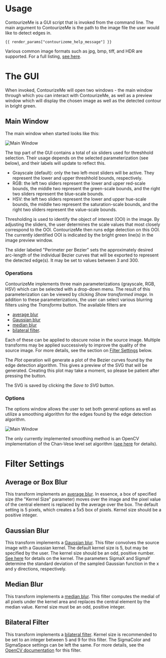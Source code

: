 # Usage

ContourizeMe is a GUI script that is invoked from the command line. The main argument to ContourizeMe is the path to the image file the user would like to detect edges in.  

```
{{ render_params["contourizeme_help_message"] }}
```

Various common image formats such as jpg, bmp, tiff, and HDR are supported. For a full listing, [see here](https://docs.opencv.org/4.1.2/d4/da8/group__imgcodecs.html#ga288b8b3da0892bd651fce07b3bbd3a56).

# The GUI

When invoked, ContourizeMe will open two windows - the main window through which you can interact with ContourizeMe, as well as a preview window which will display the chosen image as well as the detected contour in bright green.

## Main Window
The main window when started looks like this:

![Main Window](img/ct_Main_alt.png)

The top part of the GUI contains a total of six sliders used for threshhold selection. Their usage depends on the selected parameterization (see below), and their labels will update to reflect this.

- Grayscale (default): only the two left-most sliders will be active. They represent the lower and upper threshhold bounds, respectively.
- RGB: the left two sliders represent the lower and upper red-scale bounds, the middle two represent the green-scale bounds, and the right two sliders represent the blue-scale bounds.
- HSV: the left two sliders represent the lower and upper hue-scale bounds, the middle two represent the saturation-scale bounds, and the right two sliders represent the value-scale bounds.

Thresholding is used to identify the object of interest (OOI) in the image. By adjusting the sliders, the user determines the scale values that most closely correspond to the OOI. ContourizeMe then runs edge detection on this OOI. The currently identified OOI is indicated by the bright green line(s) in the image preview window.

The slider labeled "Perimeter per Bezier" sets the approximately desired arc-length of the individual Bezier curves that will be exported to represent the detected edge(s). It may be set to values between 3 and 300.

### Operations

ContourizeMe implements three main parameterizations (grayscale, RGB, HSV) which can be selected with a drop-down menu. The result of this parameterization can be viewed by clicking *Show transformed image*. In addition to these parameterizations, the user can select various blurring filters using the *Transforms* button. The available filters are 

- [average blur](#average-or-box-blur)
- [Gaussian blur](#gaussian-blur)
- [median blur](#median-blur)
- [bilateral filter](#bilateral-filter).

Each of these can be applied to obscure noise in the source image. Multiple transforms may be applied successively to improve the quality of the source image. For more details, see the section on [Filter Settings](#filter-settings) below.

The *Plot* operation will generate a plot of the Bezier curves found by the edge detection algorithm. This gives a preview of the SVG that will be generated. Creating this plot may take a moment, so please be patient after pressing the button.

The SVG is saved by clicking the *Save to SVG* button.

### Options

The options window allows the user to set both general options as well as utilize a smoothing algorithm for the edges found by the edge detection algorithm.

![Main Window](img/ct_options.png)

The only currently implemented smoothing method is an OpenCV implementation of the Chan-Vese level set algorithm ([see here](https://doi.org/10.1016/j.patcog.2009.08.002) for details). 


# Filter Settings

## Average or Box Blur

This transform implements an [average blur](https://en.wikipedia.org/wiki/Box_blur). In essence, a box of specified size (the "Kernel Size" parameter) moves over the image and the pixel value of the central element is replaced by the average over the box. The default setting is 5 pixels, which creates a 5x5 box of pixels. Kernel size should be a positive integer.

## Gaussian Blur

This transform implements a [Gaussian blur](https://en.wikipedia.org/wiki/Gaussian_blur). This filter convolves the source image with a Gaussian kernel. The default kernel size is 5, but may be specified by the user. The kernel size should be an odd, positive number. [See here](https://docs.opencv.org/master/d4/d86/group__imgproc__filter.html#gac05a120c1ae92a6060dd0db190a61afa) for details on the kernel. The parameters SigmaX and SigmaY determine the standard deviation of the sampled Gaussian function in the x and y directions, respectively.

## Median Blur
This transform implements a [median blur](https://en.wikipedia.org/wiki/Median_filter). This filter computes the medial of all pixels under the kernel area and replaces the central element by the median value. Kernel size must be an odd, positive integer.

## Bilateral Filter
This transform implements a [bilateral filter](https://en.wikipedia.org/wiki/Bilateral_filter). Kernel size is recommended to be set to an integer between 5 and 9 for this filter. The SigmaColor and SigmaSpace settings can be left the same. For more details, see the [OpenCV documentation](https://docs.opencv.org/master/d4/d86/group__imgproc__filter.html#ga9d7064d478c95d60003cf839430737ed) for this filter.